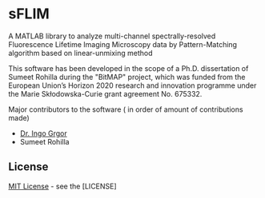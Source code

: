 # sFLIM
A MATLAB library to analyze multi-channel spectrally-resolved Fluorescence Lifetime Imaging Microscopy data by Pattern-Matching algorithm based on linear-unmixing method

This software has been developed in the scope of a Ph.D. dissertation of Sumeet Rohilla during the "BitMAP" project, which was funded from the European Union’s Horizon 2020 research and innovation programme under the Marie Skłodowska-Curie grant agreement No. 675332.

Major contributors to the software ( in order of amount of contributions made)
- [Dr. Ingo Grgor](https://www.uni-goettingen.de/de/dr.+ingo+gregor/513986.html)
- Sumeet Rohilla

## License
[MIT License](http://opensource.org/licenses/MIT) - see the [LICENSE]
